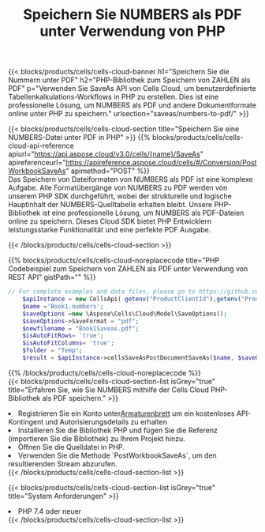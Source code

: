 ﻿---
title:  Speichern Sie NUMBERS als PDF unter Verwendung von PHP
description: Verwendung des Cloud SDK Aspose.Cells für PHP zum Speichern der Datei im NUMBERS-Format als Datei im Format PDF.
kwords: Excel, Save NUMBERS as PDF, REST, PHP
howto: How to save NUMBERS as PDF using Aspose.Cells Cloud PHP library.
---
{{< blocks/products/cells/cells-cloud-banner h1="Speichern Sie die Nummern unter PDF" h2="PHP-Bibliothek zum Speichern von ZAHLEN als PDF" p="Verwenden Sie SaveAs API von Cells Cloud, um benutzerdefinierte Tabellenkalkulations-Workflows in PHP zu erstellen. Dies ist eine professionelle Lösung, um NUMBERS als PDF und andere Dokumentformate online unter PHP zu speichern." urlsection="saveas/numbers-to-pdf/" >}}

{{< blocks/products/cells/cells-cloud-section title="Speichern Sie eine NUMBERS-Datei unter PDF in PHP" >}}
{{% blocks/products/cells/cells-cloud-api-reference apiurl="https://api.aspose.cloud/v3.0/cells/{name}/SaveAs" apireferenceurl="https://apireference.aspose.cloud/cells/#/Conversion/PostWorkbookSaveAs" apimethod="POST" %}}
<br/>
Das Speichern von Dateiformaten von NUMBERS als PDF ist eine komplexe Aufgabe. Alle Formatübergänge von NUMBERS zu PDF werden von unserem PHP SDK durchgeführt, wobei der strukturelle und logische Hauptinhalt der NUMBERS-Quelltabelle erhalten bleibt. Unsere PHP-Bibliothek ist eine professionelle Lösung, um NUMBERS als PDF-Dateien online zu speichern. Dieses Cloud SDK bietet PHP Entwicklern leistungsstarke Funktionalität und eine perfekte PDF Ausgabe.

{{< /blocks/products/cells/cells-cloud-section >}}

{{% blocks/products/cells/cells-cloud-noreplacecode title="PHP Codebeispiel zum Speichern von ZAHLEN als PDF unter Verwendung von REST API" gistPath="" %}}
  
```php
// For complete examples and data files, please go to https://github.com/aspose-cells-cloud/aspose-cells-cloud-php/
    $apiInstance = new CellsApi( getenv("ProductClientId"),getenv("ProductClientSecret") );
    $name ='Book1.numbers';
    $saveOptions =new \Aspose\Cells\Cloud\Model\SaveOptions();
    $saveOptions->SaveFormat = "pdf";
    $newfilename = "Book1Saveas.pdf";
    $isAutoFitRows= 'true';
    $isAutoFitColumns= 'true';
    $folder = "Temp";
    $result = $apiInstance->cellsSaveAsPostDocumentSaveAs($name, $saveOptions, $newfilename,$isAutoFitRows, $isAutoFitColumns, $folder);
```
  
{{% /blocks/products/cells/cells-cloud-noreplacecode %}}
<br/>
{{< blocks/products/cells/cells-cloud-section-list isGrey="true" title="Erfahren Sie, wie Sie NUMBERS mithilfe der Cells Cloud PHP-Bibliothek als PDF speichern." >}}
<li> Registrieren Sie ein Konto unter<a href="https://dashboard.aspose.cloud/">Armaturenbrett</a> um ein kostenloses API-Kontingent und Autorisierungsdetails zu erhalten</li>
<li>Installieren Sie die Bibliothek PHP und fügen Sie die Referenz (importieren Sie die Bibliothek) zu Ihrem Projekt hinzu.</li>
<li>Öffnen Sie die Quelldatei in PHP.</li>
<li>Verwenden Sie die Methode `PostWorkbookSaveAs`, um den resultierenden Stream abzurufen.</li>
{{< /blocks/products/cells/cells-cloud-section-list >}}

{{< blocks/products/cells/cells-cloud-section-list isGrey="true" title="System Anforderungen" >}}
<li>PHP 7.4 oder neuer</li>
{{< /blocks/products/cells/cells-cloud-section-list >}}
